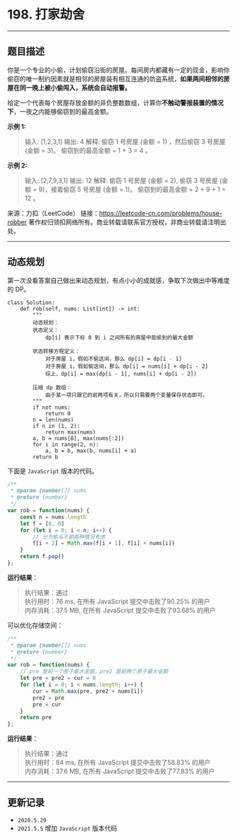 # 198. 打家劫舍

---

## 题目描述

你是一个专业的小偷，计划偷窃沿街的房屋。每间房内都藏有一定的现金，影响你偷窃的唯一制约因素就是相邻的房屋装有相互连通的防盗系统，**如果两间相邻的房屋在同一晚上被小偷闯入，系统会自动报警。**

给定一个代表每个房屋存放金额的非负整数数组，计算你**不触动警报装置的情况下**，一夜之内能够偷窃到的最高金额。

**示例 1:**

> 输入: [1,2,3,1]
> 输出: 4
> 解释: 偷窃 1 号房屋 (金额 = 1) ，然后偷窃 3 号房屋 (金额 = 3)。
     偷窃到的最高金额 = 1 + 3 = 4 。

**示例 2:**

> 输入: [2,7,9,3,1]
> 输出: 12
> 解释: 偷窃 1 号房屋 (金额 = 2), 偷窃 3 号房屋 (金额 = 9)，接着偷窃 5 号房屋 (金额 = 1)。
     偷窃到的最高金额 = 2 + 9 + 1 = 12 。

来源：力扣（LeetCode）
链接：https://leetcode-cn.com/problems/house-robber
著作权归领扣网络所有。商业转载请联系官方授权，非商业转载请注明出处。

---

## 动态规划

第一次没看答案自己做出来动态规划，有点小小的成就感，争取下次做出中等难度的 DP。

```python3
class Solution:
    def rob(self, nums: List[int]) -> int:
        """
        动态规划：
        状态定义：
            dp[i] 表示下标 0 到 i 之间所有的房屋中能偷到的最大金额

        状态转移方程定义：
            对于房屋 i，假如不偷这间，那么 dp[i] = dp[i - 1]
            对于房屋 i，假如偷这间，那么 dp[i] = nums[i] + dp[i - 2]
            综上，dp[i] = max(dp[i - 1], nums[i] + dp[i - 2])
        
        压缩 dp 数组：
            由于某一项只跟它的前两项有关，所以只需要两个变量保存状态即可。
        """
        if not nums:
            return 0
        n = len(nums)
        if n in (1, 2):
            return max(nums)
        a, b = nums[0], max(nums[:2])
        for i in range(2, n):
            a, b = b, max(b, nums[i] + a)
        return b
```

下面是 `JavaScript` 版本的代码。

```javascript
/**
 * @param {number[]} nums
 * @return {number}
 */
var rob = function(nums) {
    const n = nums.length
    let f = [0, 0]
    for (let i = 0; i < n; i++) {
        // 分为偷与不偷两种情况考虑
        f[i + 2] = Math.max(f[i + 1], f[i] + nums[i])
    }
    return f.pop()
};
```

**运行结果**：

> 执行结果：通过  
> 执行用时：76 ms, 在所有 JavaScript 提交中击败了90.25% 的用户  
> 内存消耗：37.5 MB, 在所有 JavaScript 提交中击败了93.68% 的用户

可以优化存储空间：

```javascript
/**
 * @param {number[]} nums
 * @return {number}
 */
var rob = function(nums) {
    // pre 是前一个房子最大金额，pre2 是前两个房子最大金额
    let pre = pre2 = cur = 0
    for (let i = 0; i < nums.length; i++) {
        cur = Math.max(pre, pre2 + nums[i])
        pre2 = pre
        pre = cur
    }
    return pre
};
```

**运行结果**：

> 执行结果：通过  
> 执行用时：84 ms, 在所有 JavaScript 提交中击败了58.83% 的用户  
> 内存消耗：37.6 MB, 在所有 JavaScript 提交中击败了77.83% 的用户

---

## 更新记录

- `2020.5.29`
- `2021.5.5` 增加 `JavaScript` 版本代码
